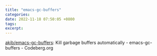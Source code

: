 ```yaml
---
title: "emacs-gc-buffers"
categories: 
date: 2022-11-18 07:50:05 +0800
tags: 
excerpt: 
---
```



[akib/emacs-gc-buffers](https://codeberg.org/akib/emacs-gc-buffers): Kill garbage buffers automatically - emacs-gc-buffers - Codeberg.org




